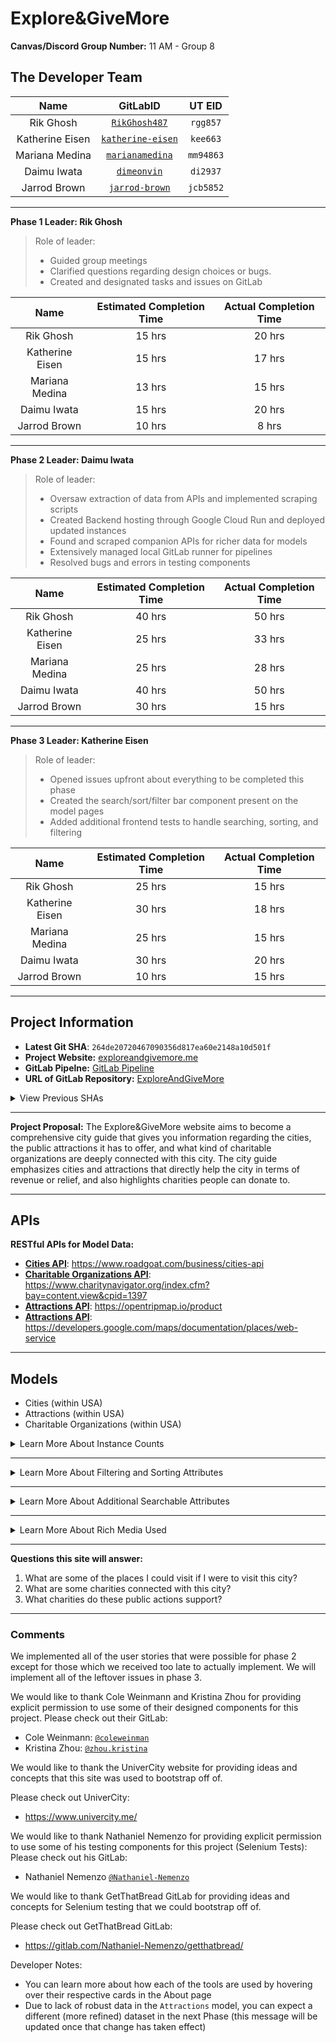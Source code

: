 # Explore&GiveMore

**Canvas/Discord Group Number:** 11 AM - Group 8

## The Developer Team
| Name | GitLabID | UT EID
| :--: | :--: | :--: |
| Rik Ghosh | [`RikGhosh487`](https://gitlab.com/RikGhosh487) | `rgg857` |
| Katherine Eisen | [`katherine-eisen`](https://gitlab.com/katherine-eisen) | `kee663` |
| Mariana Medina | [`marianamedina`](https://gitlab.com/marianamedina) | `mm94863` |
| Daimu Iwata | [`dimeonvin`](https://gitlab.com/dimeonvin) | `di2937` |
| Jarrod Brown | [`jarrod-brown`](https://gitlab.com/jarrod-brown) | `jcb5852` |

----

**Phase 1 Leader: Rik Ghosh**
> Role of leader:
> - Guided group meetings
> - Clarified questions regarding design choices or bugs.
> - Created and designated tasks and issues on GitLab

| Name | Estimated Completion Time | Actual Completion Time |
| :--: | :--: | :--: |
| Rik Ghosh | 15 hrs  | 20 hrs |
| Katherine Eisen | 15 hrs | 17 hrs |
| Mariana Medina | 13 hrs | 15 hrs |
| Daimu Iwata | 15 hrs | 20 hrs |
| Jarrod Brown | 10 hrs | 8 hrs  |

----

**Phase 2 Leader: Daimu Iwata**
> Role of leader:
> - Oversaw extraction of data from APIs and implemented scraping scripts
> - Created Backend hosting through Google Cloud Run and deployed updated instances
> - Found and scraped companion APIs for richer data for models
> - Extensively managed local GitLab runner for pipelines
> - Resolved bugs and errors in testing components

| Name | Estimated Completion Time | Actual Completion Time |
| :--: | :--: | :--: |
| Rik Ghosh | 40 hrs  | 50 hrs |
| Katherine Eisen | 25 hrs | 33 hrs |
| Mariana Medina | 25 hrs | 28 hrs |
| Daimu Iwata | 40 hrs | 50 hrs |
| Jarrod Brown | 30 hrs | 15 hrs  |

----

**Phase 3 Leader: Katherine Eisen**
> Role of leader:
> - Opened issues upfront about everything to be completed this phase
> - Created the search/sort/filter bar component present on the model pages
> - Added additional frontend tests to handle searching, sorting, and filtering

| Name | Estimated Completion Time | Actual Completion Time |
| :--: | :--: | :--: |
| Rik Ghosh | 25 hrs  | 15 hrs |
| Katherine Eisen | 30 hrs | 18 hrs |
| Mariana Medina | 25 hrs | 15 hrs |
| Daimu Iwata | 30 hrs | 20 hrs |
| Jarrod Brown | 10 hrs | 15 hrs  |

----

## Project Information

- **Latest Git SHA**: `264de20720467090356d817ea60e2148a10d501f`
- **Project Website:** [exploreandgivemore.me](https://www.exploreandgivemore.me)
- **GitLab Pipelne:** [GitLab Pipeline](https://gitlab.com/RikGhosh487/exploreandgivemore/-/blob/main/.gitlab-ci.yml)
- **URL of GitLab Repository:** [ExploreAndGiveMore](https://gitlab.com/RikGhosh487/exploreandgivemore)

<details>
    <summary markdown="span"> View Previous SHAs </summary>
    <ul>
        <li> Phase I - <a href="https://gitlab.com/RikGhosh487/exploreandgivemore/-/commit/b0a7d66442e7e2fd6beb882a8465b2a0e424d81a" target="blank_">b0a7d66</a>
        <li> Phase II - <a href="https://gitlab.com/RikGhosh487/exploreandgivemore/-/commit/f7ee67699948f803fb0c83a5d4bfc03b1c23ac1b" target="blank_">f7ee676</a>
        <li> Phase III - <a href="https://gitlab.com/RikGhosh487/exploreandgivemore/-/commit/264de20720467090356d817ea60e2148a10d501f" target="blank_">264de20</a>
    </ul>
</details>

----

**Project Proposal:** The Explore&GiveMore website aims to become a comprehensive city guide that gives you information regarding the cities, the public attractions it has to offer, and what kind of charitable organizations are deeply connected with this city. The city guide emphasizes cities and attractions that directly help the city in terms of revenue or relief, and also highlights charities people can donate to.

----

## APIs
**RESTful APIs for Model Data:**
* [**Cities API**](https://www.roadgoat.com/business/cities-api): https://www.roadgoat.com/business/cities-api
* [**Charitable Organizations API**](https://www.charitynavigator.org/index.cfm?bay=content.view&cpid=1397): https://www.charitynavigator.org/index.cfm?bay=content.view&cpid=1397
* [**Attractions API**](https://opentripmap.io/product): https://opentripmap.io/product 
* [**Attractions API**](https://developers.google.com/maps/documentation/places/web-service): https://developers.google.com/maps/documentation/places/web-service

----

## Models
- Cities (within USA)
- Attractions (within USA)
- Charitable Organizations (within USA)

<details>
    <summary markdown="span"> Learn More About Instance Counts </summary>
    <b>Instances per Model:</b>
    <ul>
        <li> 531 Cities
        <li> 5573 Nonprofits/Charities
        <li> 2643 Attractions
    </ul>
</details>

----

<details>
    <summary markdown="span"> Learn More About Filtering and Sorting Attributes </summary>
    <b>Filter and Sorting Attributes</b>
    <ul>
        <li> Cities
            <ul>
                <li> Population Size
                <li> Time Zone
                <li> Budget Score
                <li> Walk Score
                <li> "Known-For" Tags
            </ul>
        <li> Attractions
            <ul>
                <li> City
                <li> State
                <li> Popularity
                <li> Cultural Heritage Recognition Status
                <li> "Attribute" Tags
            </ul>
        <li> Charities
            <ul>
                <li> Cause Area
                <li> Star Rating
                <li> City
                <li> State
                <li> Donation Deductibility Status
            </ul>
    </ul>
</details>

----

<details>
    <summary> Learn More About Additional Searchable Attributes </summary>
    <b>Additional Searchable Attributes</b>
    <ul>
        <li> Cities
            <ul>
                <li> Name
                <li> State
                <li> Bike Score
                <li> Timezone
                <li> Cost of Living
            </ul>
        <li> Attractions
            <ul>
                <li> Year of Establishment (if applicable)
                <li> Nearby Charities
                <li> Religious Affiliations (if any)
                <li> Hours of Operation (if available)
                <li> Contact Information
            </ul>
        <li> Charities
            <ul>
                <li> IRS Subsection
                <li> IRS Organization Classification
                <li> Financial Rating
                <li> Accountability Rating
                <li> Charity EIN
            </ul>
    </ul>
</details>

----

<details>
    <summary> Learn More About Rich Media Used</summary>
    <b> Media within Instance Pages </b>
    <ul>
        <li> Cities
            <ul>
                <li> City Images
                <li> City Description
                <li> Embedded Map of the City
                <li> Iframe of City walk score
            </ul>
        <li> Attractions
            <ul>
                <li> Attraction Image
                <li> Description of Attraction
                <li> Embedded Website of the Attraction
                <li> Embedded Map
                <li> Attraction contact information
                <li> Attraction reviews
            </ul>
        <li> Charities
            <ul>
                <li> Image of Charity Logo
                <li> Charity Mission Statement
                <li> Embedded Website of the Charity
            </ul>
    </ul>
</details>

----

**Questions this site will answer:**
1. What are some of the places I could visit if I were to visit this city?
2. What are some charities connected with this city?
3. What charities do these public actions support?

----

### Comments
We implemented all of the user stories that were possible for phase 2 except for those which we received too late to actually implement. We will implement all of the leftover issues in phase 3.

We would like to thank Cole Weinmann and Kristina Zhou for providing explicit permission to use some of their designed components for this project.
Please check out their GitLab:
- Cole Weinmann: [`@coleweinman`](https://gitlab.com/coleweinman)
- Kristina Zhou: [`@zhou.kristina`](https://gitlab.com/zhou.kristina)

We would like to thank the UniverCity website for providing ideas and concepts
that this site was used to bootstrap off of.

Please check out UniverCity:
- https://www.univercity.me/

We would like to thank Nathaniel Nemenzo for providing explicit permission to use some of his testing components for this project (Selenium Tests):
Please check out his GitLab:
- Nathaniel Nemenzo [`@Nathaniel-Nemenzo`](https://gitlab.com/Nathaniel-Nemenzo)

We would like to thank GetThatBread GitLab for providing ideas and concepts for Selenium testing that we could bootstrap off of.

Please check out GetThatBread GitLab:
- https://gitlab.com/Nathaniel-Nemenzo/getthatbread/

Developer Notes:
- You can learn more about how each of the tools are used by hovering over their respective cards in the About page
- Due to lack of robust data in the `Attractions` model, you can expect a different (more refined) dataset in the next Phase (this message will be updated once that change has taken effect)